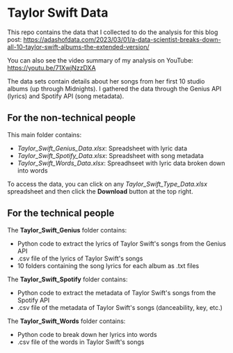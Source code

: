 # Taylor Swift Data

This repo contains the data that I collected to do the analysis for this blog post: https://adashofdata.com/2023/03/01/a-data-scientist-breaks-down-all-10-taylor-swift-albums-the-extended-version/

You can also see the video summary of my analysis on YouTube: https://youtu.be/71XwjNzzDXA

The data sets contain details about her songs from her first 10 studio albums (up through Midnights). I gathered the data through the Genius API (lyrics) and Spotify API (song metadata).

## For the non-technical people

This main folder contains:

* *Taylor_Swift_Genius_Data.xlsx*: Spreadsheet with lyric data
* *Taylor_Swift_Spotify_Data.xlsx*: Spreadsheet with song metadata
* *Taylor_Swift_Words_Data.xlsx*: Spreadhseet with lyric data broken down into words

To access the data, you can click on any *Taylor_Swift_Type_Data.xlsx* spreadsheet and then click the **Download** button at the top right.

## For the technical people

The **Taylor_Swift_Genius** folder contains:

* Python code to extract the lyrics of Taylor Swift's songs from the Genius API
* .csv file of the lyrics of Taylor Swift's songs
* 10 folders containing the song lyrics for each album as .txt files

The **Taylor_Swift_Spotify** folder contains:

* Python code to extract the metadata of Taylor Swift's songs from the Spotify API
* .csv file of the metadata of Taylor Swift's songs (danceability, key, etc.)

The **Taylor_Swift_Words** folder contains:

* Python code to break down her lyrics into words
* .csv file of the words in Taylor Swift's songs
